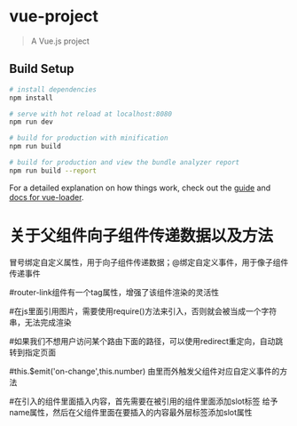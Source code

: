 # vue-project

> A Vue.js project

## Build Setup

``` bash
# install dependencies
npm install

# serve with hot reload at localhost:8080
npm run dev

# build for production with minification
npm run build

# build for production and view the bundle analyzer report
npm run build --report
```

For a detailed explanation on how things work, check out the [guide](http://vuejs-templates.github.io/webpack/) and [docs for vue-loader](http://vuejs.github.io/vue-loader).

# 关于父组件向子组件传递数据以及方法
 冒号绑定自定义属性，用于向子组件传递数据；@绑定自定义事件，用于像子组件传递事件 

#router-link组件有一个tag属性，增强了该组件渲染的灵活性

#在js里面引用图片，需要使用require()方法来引入，否则就会被当成一个字符串，无法完成渲染

#如果我们不想用户访问某个路由下面的路径，可以使用redirect重定向，自动跳转到指定页面

#this.$emit('on-change',this.number) 由里而外触发父组件对应自定义事件的方法

#在引入的组件里面插入内容，首先需要在被引用的组件里面添加slot标签 给予name属性，然后在父组件里面在要插入的内容最外层标签添加slot属性
            
